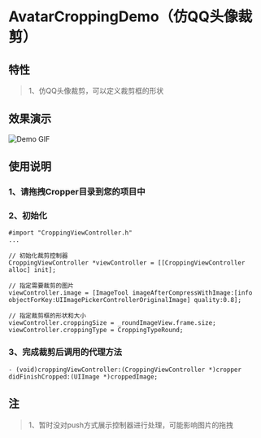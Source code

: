 # AvatarCroppingDemo（仿QQ头像裁剪）

## 特性

>1、仿QQ头像裁剪，可以定义裁剪框的形状

## 效果演示

![Demo GIF](AvatarCroppingDemo/ScreenShot/gifdemo.gif)<br/>

## 使用说明

### 1、请拖拽Cropper目录到您的项目中<br />
### 2、初始化
```objc
#import "CroppingViewController.h"
...

// 初始化裁剪控制器
CroppingViewController *viewController = [[CroppingViewController alloc] init];

// 指定需要裁剪的图片
viewController.image = [ImageTool imageAfterCompressWithImage:[info objectForKey:UIImagePickerControllerOriginalImage] quality:0.8];
    
// 指定裁剪框的形状和大小
viewController.croppingSize = _roundImageView.frame.size;
viewController.croppingType = CroppingTypeRound;
```

### 3、完成裁剪后调用的代理方法
```objc
- (void)croppingViewController:(CroppingViewController *)cropper didFinishCropped:(UIImage *)croppedImage;
```

## 注

>1、暂时没对push方式展示控制器进行处理，可能影响图片的拖拽
